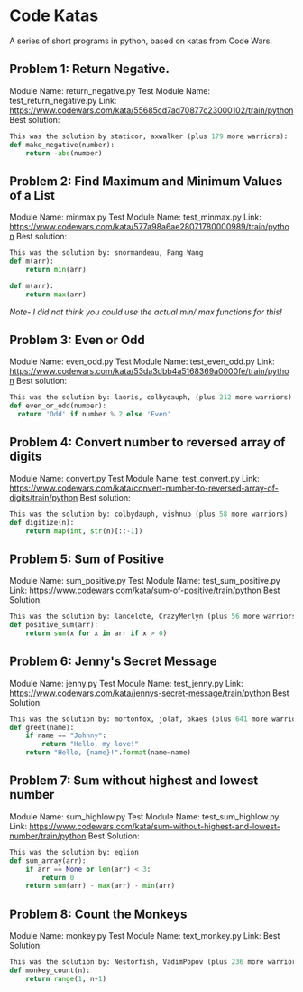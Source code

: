 # Code Katas
A series of short programs in python, based on katas from Code Wars.

## Problem 1: Return Negative.
Module Name: return_negative.py
Test Module Name: test_return_negative.py
Link: https://www.codewars.com/kata/55685cd7ad70877c23000102/train/python
Best solution: 
```python
This was the solution by staticor, axwalker (plus 179 more warriors):
def make_negative(number):
    return -abs(number)
```


## Problem 2: Find Maximum and Minimum Values of a List
Module Name: minmax.py
Test Module Name: test_minmax.py
Link: https://www.codewars.com/kata/577a98a6ae28071780000989/train/python
Best solution:
```python
This was the solution by: snormandeau, Pang Wang
def m(arr):
    return min(arr)

def m(arr):
    return max(arr)
```
*Note- I did not think you could use the actual min/ max functions for this!*


## Problem 3: Even or Odd
Module Name: even_odd.py
Test Module Name: test_even_odd.py
Link: https://www.codewars.com/kata/53da3dbb4a5168369a0000fe/train/python
Best solution:
```python
This was the solution by: laoris, colbydauph, (plus 212 more warriors)
def even_or_odd(number):
  return 'Odd' if number % 2 else 'Even'
```

## Problem 4: Convert number to reversed array of digits
Module Name: convert.py
Test Module Name: test_convert.py
Link: https://www.codewars.com/kata/convert-number-to-reversed-array-of-digits/train/python
Best solution:
```python
This was the solution by: colbydauph, vishnub (plus 58 more warriors)
def digitize(n):
    return map(int, str(n)[::-1])
```

## Problem 5: Sum of Positive
Module Name: sum_positive.py
Test Module Name: test_sum_positive.py
Link: https://www.codewars.com/kata/sum-of-positive/train/python
Best Solution:
```python
This was the solution by: lancelote, CrazyMerlyn (plus 56 more warriors)
def positive_sum(arr):
    return sum(x for x in arr if x > 0)
```

## Problem 6: Jenny's Secret Message
Module Name: jenny.py
Test Module Name: test_jenny.py
Link: https://www.codewars.com/kata/jennys-secret-message/train/python
Best Solution:
```python
This was the solution by: mortonfox, jolaf, bkaes (plus 641 more warriors)
def greet(name):
    if name == "Johnny":
        return "Hello, my love!"
    return "Hello, {name}!".format(name=name)
```

## Problem 7: Sum without highest and lowest number
Module Name: sum_highlow.py
Test Module Name: test_sum_highlow.py
Link: https://www.codewars.com/kata/sum-without-highest-and-lowest-number/train/python
Best Solution:
```python
This was the solution by: eqlion
def sum_array(arr):
    if arr == None or len(arr) < 3:
        return 0
    return sum(arr) - max(arr) - min(arr)
```

## Problem 8: Count the Monkeys
Module Name: monkey.py
Test Module Name: text_monkey.py
Link:
Best Solution:
```python
This was the solution by: Nestorfish, VadimPopov (plus 236 more warriors)
def monkey_count(n):
    return range(1, n+1)
```

